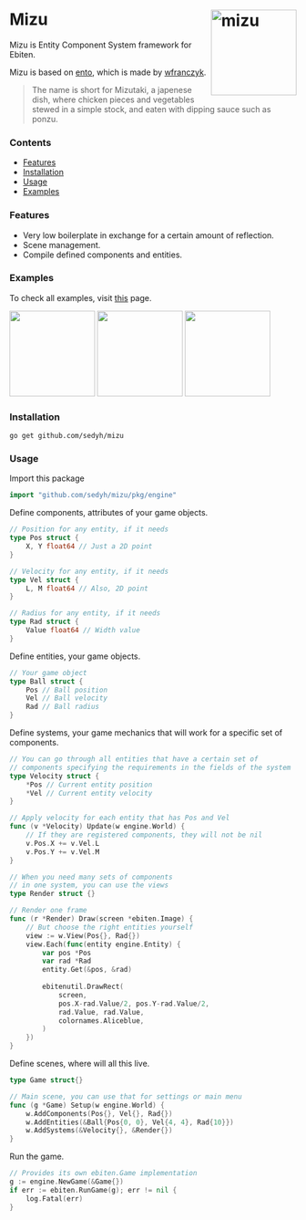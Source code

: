 # <img align="right" width="150" src="https://user-images.githubusercontent.com/19890545/147574976-97120058-08c8-4969-ab72-b5db18571635.png" alt="mizu" title="mizu" /> Mizu

Mizu is Entity Component System framework for Ebiten.

Mizu is based on [ento](https://github.com/wfranczyk/ento), which is made by [wfranczyk](https://github.com/wfranczyk). 

> The name is short for Mizutaki, a japenese dish,
> where chicken pieces and vegetables stewed in a
> simple stock, and eaten with dipping sauce such
> as ponzu.

### Contents

- [Features](#features)
- [Installation](#installation)
- [Usage](#usage)
- [Examples](#examples)

### Features

- Very low boilerplate in exchange for a certain amount of reflection.
- Scene management.
- Compile defined components and entities.

### Examples

To check all examples, visit [this](https://github.com/sedyh/mizu/tree/master/examples) page.

<a href="https://github.com/sedyh/mizu/tree/master/examples/particles"> <img width="150" src="https://user-images.githubusercontent.com/19890545/149218102-290ebacd-6cb6-472d-836f-462d4977f1c0.gif"></a> <a href="https://github.com/sedyh/mizu/tree/master/examples/tilemap"><img width="150" src="https://user-images.githubusercontent.com/19890545/149233216-652ad973-4942-494f-a790-5ff059f10559.gif"></a> <a href="https://github.com/sedyh/mizu/tree/master/examples/bunnymark"><img width="150" src="https://user-images.githubusercontent.com/19890545/149235154-52da3044-363e-491a-a25e-80915c5b8df4.gif"></a>

### Installation

```
go get github.com/sedyh/mizu
```

### Usage

Import this package

```go
import "github.com/sedyh/mizu/pkg/engine"
```

Define components, attributes of your game objects.

```go
// Position for any entity, if it needs
type Pos struct {
    X, Y float64 // Just a 2D point
}

// Velocity for any entity, if it needs
type Vel struct {
    L, M float64 // Also, 2D point
}

// Radius for any entity, if it needs
type Rad struct {
    Value float64 // Width value
}
```

Define entities, your game objects.

```go
// Your game object
type Ball struct {
    Pos // Ball position
    Vel // Ball velocity
    Rad // Ball radius
}
```

Define systems, your game mechanics that will work for a 
specific set of components.

```go
// You can go through all entities that have a certain set of 
// components specifying the requirements in the fields of the system
type Velocity struct {
    *Pos // Current entity position
    *Vel // Current entity velocity
}

// Apply velocity for each entity that has Pos and Vel
func (v *Velocity) Update(w engine.World) {
    // If they are registered components, they will not be nil
    v.Pos.X += v.Vel.L
    v.Pos.Y += v.Vel.M
}

// When you need many sets of components
// in one system, you can use the views
type Render struct {}

// Render one frame
func (r *Render) Draw(screen *ebiten.Image) {
    // But choose the right entities yourself
    view := w.View(Pos{}, Rad{})
    view.Each(func(entity engine.Entity) {
        var pos *Pos
        var rad *Rad
        entity.Get(&pos, &rad)
        
        ebitenutil.DrawRect(
            screen,
            pos.X-rad.Value/2, pos.Y-rad.Value/2,
            rad.Value, rad.Value,
            colornames.Aliceblue,
        )
    })
}
```

Define scenes, where will all this live.

```go
type Game struct{}

// Main scene, you can use that for settings or main menu
func (g *Game) Setup(w engine.World) {
    w.AddComponents(Pos{}, Vel{}, Rad{})
    w.AddEntities(&Ball{Pos{0, 0}, Vel{4, 4}, Rad{10}})
    w.AddSystems(&Velocity{}, &Render{})
}
```

Run the game.

```go
// Provides its own ebiten.Game implementation
g := engine.NewGame(&Game{})
if err := ebiten.RunGame(g); err != nil {
	log.Fatal(err)
}
```
